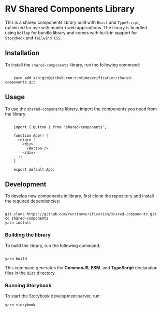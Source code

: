 # RV Shared Components Library

This is a shared components library built with `React` and `TypeScript`, optimized for use with modern web applications.
The library is bundled using `Rollup` for bundle library and comes with built-in support for `Storybook`
and `Tailwind CSS`.

## Installation

To install the `shared-components` library, run the following command:

```

    yarn add ssh:git@github.com:runtimeverification/shared-components.git

```

## Usage

To use the `shared-components` library, import the components you need from the library:

```

    import { Button } from 'shared-components';

    function App() {
      return (
        <div>
          <Button />
        </div>
      );
    }
    
    export default App;

```

## Development

To develop new components in library, first clone the repository and install the required dependencies:

```

git clone https://github.com/runtimeverification/shared-components.git
cd shared-components
yarn install

```

### Building the library

To build the library, run the following command:

```

yarn build

```

This command generates the **CommonJS**, **ESM**, and **TypeScript** declaration files in the `dist` directory.

### Running Storybook

To start the Storybook development server, run:

```
yarn storybook
```
